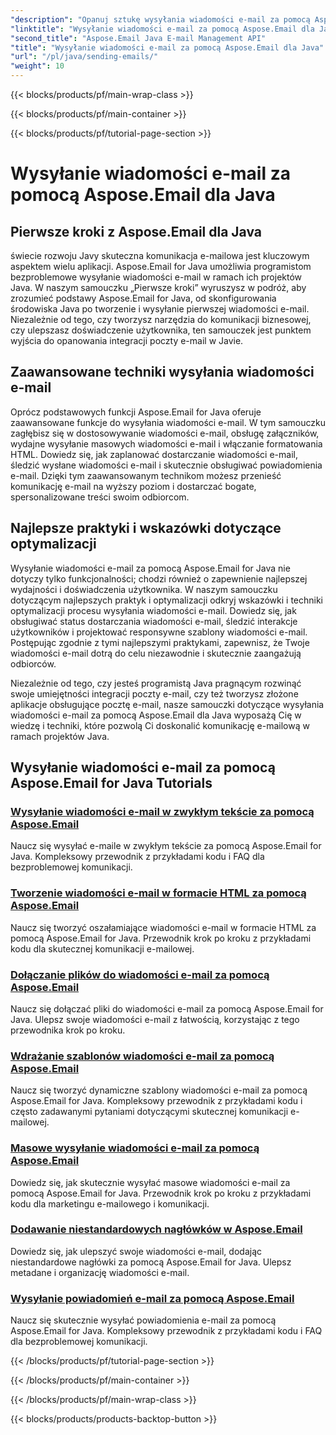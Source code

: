 ```yaml
---
"description": "Opanuj sztukę wysyłania wiadomości e-mail za pomocą Aspose.Email for Java dzięki tym kompleksowym samouczkom. Naucz się tworzyć i wysyłać wiadomości e-mail bez wysiłku."
"linktitle": "Wysyłanie wiadomości e-mail za pomocą Aspose.Email dla Java"
"second_title": "Aspose.Email Java E-mail Management API"
"title": "Wysyłanie wiadomości e-mail za pomocą Aspose.Email dla Java"
"url": "/pl/java/sending-emails/"
"weight": 10
---
```


{{< blocks/products/pf/main-wrap-class >}}

{{< blocks/products/pf/main-container >}}

{{< blocks/products/pf/tutorial-page-section >}}

# Wysyłanie wiadomości e-mail za pomocą Aspose.Email dla Java



## Pierwsze kroki z Aspose.Email dla Java

świecie rozwoju Javy skuteczna komunikacja e-mailowa jest kluczowym aspektem wielu aplikacji. Aspose.Email for Java umożliwia programistom bezproblemowe wysyłanie wiadomości e-mail w ramach ich projektów Java. W naszym samouczku „Pierwsze kroki” wyruszysz w podróż, aby zrozumieć podstawy Aspose.Email for Java, od skonfigurowania środowiska Java po tworzenie i wysyłanie pierwszej wiadomości e-mail. Niezależnie od tego, czy tworzysz narzędzia do komunikacji biznesowej, czy ulepszasz doświadczenie użytkownika, ten samouczek jest punktem wyjścia do opanowania integracji poczty e-mail w Javie.

## Zaawansowane techniki wysyłania wiadomości e-mail

Oprócz podstawowych funkcji Aspose.Email for Java oferuje zaawansowane funkcje do wysyłania wiadomości e-mail. W tym samouczku zagłębisz się w dostosowywanie wiadomości e-mail, obsługę załączników, wydajne wysyłanie masowych wiadomości e-mail i włączanie formatowania HTML. Dowiedz się, jak zaplanować dostarczanie wiadomości e-mail, śledzić wysłane wiadomości e-mail i skutecznie obsługiwać powiadomienia e-mail. Dzięki tym zaawansowanym technikom możesz przenieść komunikację e-mail na wyższy poziom i dostarczać bogate, spersonalizowane treści swoim odbiorcom.

## Najlepsze praktyki i wskazówki dotyczące optymalizacji

Wysyłanie wiadomości e-mail za pomocą Aspose.Email for Java nie dotyczy tylko funkcjonalności; chodzi również o zapewnienie najlepszej wydajności i doświadczenia użytkownika. W naszym samouczku dotyczącym najlepszych praktyk i optymalizacji odkryj wskazówki i techniki optymalizacji procesu wysyłania wiadomości e-mail. Dowiedz się, jak obsługiwać status dostarczania wiadomości e-mail, śledzić interakcje użytkowników i projektować responsywne szablony wiadomości e-mail. Postępując zgodnie z tymi najlepszymi praktykami, zapewnisz, że Twoje wiadomości e-mail dotrą do celu niezawodnie i skutecznie zaangażują odbiorców.

Niezależnie od tego, czy jesteś programistą Java pragnącym rozwinąć swoje umiejętności integracji poczty e-mail, czy też tworzysz złożone aplikacje obsługujące pocztę e-mail, nasze samouczki dotyczące wysyłania wiadomości e-mail za pomocą Aspose.Email dla Java wyposażą Cię w wiedzę i techniki, które pozwolą Ci doskonalić komunikację e-mailową w ramach projektów Java.

## Wysyłanie wiadomości e-mail za pomocą Aspose.Email for Java Tutorials
### [Wysyłanie wiadomości e-mail w zwykłym tekście za pomocą Aspose.Email](./sending-plain-text-emails/)
Naucz się wysyłać e-maile w zwykłym tekście za pomocą Aspose.Email for Java. Kompleksowy przewodnik z przykładami kodu i FAQ dla bezproblemowej komunikacji.
### [Tworzenie wiadomości e-mail w formacie HTML za pomocą Aspose.Email](./creating-html-formatted-emails/)
Naucz się tworzyć oszałamiające wiadomości e-mail w formacie HTML za pomocą Aspose.Email for Java. Przewodnik krok po kroku z przykładami kodu dla skutecznej komunikacji e-mailowej.
### [Dołączanie plików do wiadomości e-mail za pomocą Aspose.Email](./attaching-files-to-emails-using-aspose-email/)
Naucz się dołączać pliki do wiadomości e-mail za pomocą Aspose.Email for Java. Ulepsz swoje wiadomości e-mail z łatwością, korzystając z tego przewodnika krok po kroku.
### [Wdrażanie szablonów wiadomości e-mail za pomocą Aspose.Email](./implementing-email-templates/)
Naucz się tworzyć dynamiczne szablony wiadomości e-mail za pomocą Aspose.Email for Java. Kompleksowy przewodnik z przykładami kodu i często zadawanymi pytaniami dotyczącymi skutecznej komunikacji e-mailowej.
### [Masowe wysyłanie wiadomości e-mail za pomocą Aspose.Email](./bulk-email-sending/)
Dowiedz się, jak skutecznie wysyłać masowe wiadomości e-mail za pomocą Aspose.Email for Java. Przewodnik krok po kroku z przykładami kodu dla marketingu e-mailowego i komunikacji.
### [Dodawanie niestandardowych nagłówków w Aspose.Email](./adding-custom-headers-in-aspose-email/)
Dowiedz się, jak ulepszyć swoje wiadomości e-mail, dodając niestandardowe nagłówki za pomocą Aspose.Email for Java. Ulepsz metadane i organizację wiadomości e-mail.
### [Wysyłanie powiadomień e-mail za pomocą Aspose.Email](./sending-email-notifications/)
Naucz się skutecznie wysyłać powiadomienia e-mail za pomocą Aspose.Email for Java. Kompleksowy przewodnik z przykładami kodu i FAQ dla bezproblemowej komunikacji.

{{< /blocks/products/pf/tutorial-page-section >}}

{{< /blocks/products/pf/main-container >}}

{{< /blocks/products/pf/main-wrap-class >}}

{{< blocks/products/products-backtop-button >}}